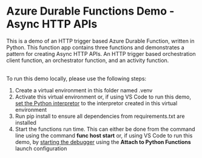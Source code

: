 # Azure Durable Functions Demo - Async HTTP APIs

This is a demo of an HTTP trigger based Azure Durable Function, written in Python. This function app contains three functions and demonstrates a pattern for creating Async HTTP APIs. An HTTP trigger based orchestration client function, an orchestrator function, and an activity function.

</br>
To run this demo locally, please use the following steps:
<ol> 
<li>Create a virtual environment in this folder named .venv
<li>Activate this virtual environment or, if using VS Code to run this demo, <a href="https://code.visualstudio.com/docs/python/environments#_select-and-activate-an-environment">set the Python interpretor</a> to the interpretor created in this virtual environment
<li>Run pip install to ensure all dependencies from requirements.txt are installed
<li>Start the functions run time. This can either be done from the command line using the command <b>func host start</b> or, if using VS Code to run this demo, by <a href="https://code.visualstudio.com/docs/editor/debugging">starting the debugger</a> using the <b>Attach to Python Functions</b> launch configuration
</ol>
